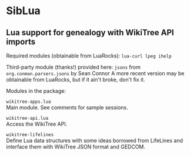 SibLua
======

Lua support for genealogy with WikiTree API imports
---------------------------------------------------

Required modules (obtainable from LuaRocks): `lua-curl lpeg ihelp`

Third-party module (thanks!) provided here: `jsons` from `org.conman.parsers.jsons` by Sean Connor A more recent version may be obtainable from LuaRocks, but if it ain't broke, don't fix it.

Modules in the package:

`wikitree-apps.lua`  
Main module. See comments for sample sessions.

`wikitree-api.lua`  
Access the WikiTree API.

`wikitree-lifelines`  
Define Lua data structures with some ideas borrowed from LifeLines and interface them with WikiTree JSON format and GEDCOM.



